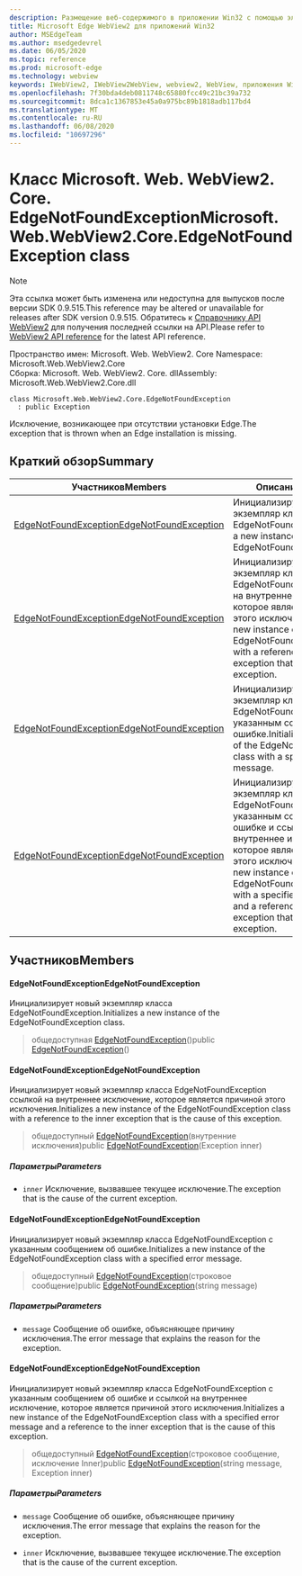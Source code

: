 ```yaml
---
description: Размещение веб-содержимого в приложении Win32 с помощью элемента управления Microsoft Edge WebView2
title: Microsoft Edge WebView2 для приложений Win32
author: MSEdgeTeam
ms.author: msedgedevrel
ms.date: 06/05/2020
ms.topic: reference
ms.prod: microsoft-edge
ms.technology: webview
keywords: IWebView2, IWebView2WebView, webview2, WebView, приложения Win32, Win32, EDGE, ICoreWebView2, ICoreWebView2Controller, элемент управления "веб-браузер", HTML Edge
ms.openlocfilehash: 7f30bda4deb0811748c65880fcc49c21bc39a732
ms.sourcegitcommit: 8dca1c1367853e45a0a975bc89b1818adb117bd4
ms.translationtype: MT
ms.contentlocale: ru-RU
ms.lasthandoff: 06/08/2020
ms.locfileid: "10697296"
---
```

# <span data-ttu-id="1c557-104">Класс Microsoft. Web. WebView2. Core. EdgeNotFoundException</span><span class="sxs-lookup"><span data-stu-id="1c557-104">Microsoft.Web.WebView2.Core.EdgeNotFoundException class</span></span> 

> [!NOTE]
> <span data-ttu-id="1c557-105">Эта ссылка может быть изменена или недоступна для выпусков после версии SDK 0.9.515.</span><span class="sxs-lookup"><span data-stu-id="1c557-105">This reference may be altered or unavailable for releases after SDK version 0.9.515.</span></span> <span data-ttu-id="1c557-106">Обратитесь к [Справочнику API WebView2](../../../webview2-api-reference.md) для получения последней ссылки на API.</span><span class="sxs-lookup"><span data-stu-id="1c557-106">Please refer to [WebView2 API reference](../../../webview2-api-reference.md) for the latest API reference.</span></span>

<span data-ttu-id="1c557-107">Пространство имен: Microsoft. Web. WebView2. Core </span><span class="sxs-lookup"><span data-stu-id="1c557-107">Namespace: Microsoft.Web.WebView2.Core</span></span>\
<span data-ttu-id="1c557-108">Сборка: Microsoft. Web. WebView2. Core. dll</span><span class="sxs-lookup"><span data-stu-id="1c557-108">Assembly: Microsoft.Web.WebView2.Core.dll</span></span>

```
class Microsoft.Web.WebView2.Core.EdgeNotFoundException
  : public Exception
```

<span data-ttu-id="1c557-109">Исключение, возникающее при отсутствии установки Edge.</span><span class="sxs-lookup"><span data-stu-id="1c557-109">The exception that is thrown when an Edge installation is missing.</span></span>

## <span data-ttu-id="1c557-110">Краткий обзор</span><span class="sxs-lookup"><span data-stu-id="1c557-110">Summary</span></span>

 <span data-ttu-id="1c557-111">Участников</span><span class="sxs-lookup"><span data-stu-id="1c557-111">Members</span></span>                        | <span data-ttu-id="1c557-112">Описания</span><span class="sxs-lookup"><span data-stu-id="1c557-112">Descriptions</span></span>
--------------------------------|---------------------------------------------
[<span data-ttu-id="1c557-113">EdgeNotFoundException</span><span class="sxs-lookup"><span data-stu-id="1c557-113">EdgeNotFoundException</span></span>](#edgenotfoundexception) | <span data-ttu-id="1c557-114">Инициализирует новый экземпляр класса EdgeNotFoundException.</span><span class="sxs-lookup"><span data-stu-id="1c557-114">Initializes a new instance of the EdgeNotFoundException class.</span></span>
[<span data-ttu-id="1c557-115">EdgeNotFoundException</span><span class="sxs-lookup"><span data-stu-id="1c557-115">EdgeNotFoundException</span></span>](#edgenotfoundexception) | <span data-ttu-id="1c557-116">Инициализирует новый экземпляр класса EdgeNotFoundException ссылкой на внутреннее исключение, которое является причиной этого исключения.</span><span class="sxs-lookup"><span data-stu-id="1c557-116">Initializes a new instance of the EdgeNotFoundException class with a reference to the inner exception that is the cause of this exception.</span></span>
[<span data-ttu-id="1c557-117">EdgeNotFoundException</span><span class="sxs-lookup"><span data-stu-id="1c557-117">EdgeNotFoundException</span></span>](#edgenotfoundexception) | <span data-ttu-id="1c557-118">Инициализирует новый экземпляр класса EdgeNotFoundException с указанным сообщением об ошибке.</span><span class="sxs-lookup"><span data-stu-id="1c557-118">Initializes a new instance of the EdgeNotFoundException class with a specified error message.</span></span>
[<span data-ttu-id="1c557-119">EdgeNotFoundException</span><span class="sxs-lookup"><span data-stu-id="1c557-119">EdgeNotFoundException</span></span>](#edgenotfoundexception) | <span data-ttu-id="1c557-120">Инициализирует новый экземпляр класса EdgeNotFoundException с указанным сообщением об ошибке и ссылкой на внутреннее исключение, которое является причиной этого исключения.</span><span class="sxs-lookup"><span data-stu-id="1c557-120">Initializes a new instance of the EdgeNotFoundException class with a specified error message and a reference to the inner exception that is the cause of this exception.</span></span>

## <span data-ttu-id="1c557-121">Участников</span><span class="sxs-lookup"><span data-stu-id="1c557-121">Members</span></span>

#### <span data-ttu-id="1c557-122">EdgeNotFoundException</span><span class="sxs-lookup"><span data-stu-id="1c557-122">EdgeNotFoundException</span></span> 

<span data-ttu-id="1c557-123">Инициализирует новый экземпляр класса EdgeNotFoundException.</span><span class="sxs-lookup"><span data-stu-id="1c557-123">Initializes a new instance of the EdgeNotFoundException class.</span></span>

> <span data-ttu-id="1c557-124">общедоступная [EdgeNotFoundException](#edgenotfoundexception)()</span><span class="sxs-lookup"><span data-stu-id="1c557-124">public [EdgeNotFoundException](#edgenotfoundexception)()</span></span>

#### <span data-ttu-id="1c557-125">EdgeNotFoundException</span><span class="sxs-lookup"><span data-stu-id="1c557-125">EdgeNotFoundException</span></span> 

<span data-ttu-id="1c557-126">Инициализирует новый экземпляр класса EdgeNotFoundException ссылкой на внутреннее исключение, которое является причиной этого исключения.</span><span class="sxs-lookup"><span data-stu-id="1c557-126">Initializes a new instance of the EdgeNotFoundException class with a reference to the inner exception that is the cause of this exception.</span></span>

> <span data-ttu-id="1c557-127">общедоступный [EdgeNotFoundException](#edgenotfoundexception)(внутренние исключения)</span><span class="sxs-lookup"><span data-stu-id="1c557-127">public [EdgeNotFoundException](#edgenotfoundexception)(Exception inner)</span></span>

##### <span data-ttu-id="1c557-128">Параметры</span><span class="sxs-lookup"><span data-stu-id="1c557-128">Parameters</span></span>
* `inner` <span data-ttu-id="1c557-129">Исключение, вызвавшее текущее исключение.</span><span class="sxs-lookup"><span data-stu-id="1c557-129">The exception that is the cause of the current exception.</span></span>

#### <span data-ttu-id="1c557-130">EdgeNotFoundException</span><span class="sxs-lookup"><span data-stu-id="1c557-130">EdgeNotFoundException</span></span> 

<span data-ttu-id="1c557-131">Инициализирует новый экземпляр класса EdgeNotFoundException с указанным сообщением об ошибке.</span><span class="sxs-lookup"><span data-stu-id="1c557-131">Initializes a new instance of the EdgeNotFoundException class with a specified error message.</span></span>

> <span data-ttu-id="1c557-132">общедоступный [EdgeNotFoundException](#edgenotfoundexception)(строковое сообщение)</span><span class="sxs-lookup"><span data-stu-id="1c557-132">public [EdgeNotFoundException](#edgenotfoundexception)(string message)</span></span>

##### <span data-ttu-id="1c557-133">Параметры</span><span class="sxs-lookup"><span data-stu-id="1c557-133">Parameters</span></span>
* `message` <span data-ttu-id="1c557-134">Сообщение об ошибке, объясняющее причину исключения.</span><span class="sxs-lookup"><span data-stu-id="1c557-134">The error message that explains the reason for the exception.</span></span>

#### <span data-ttu-id="1c557-135">EdgeNotFoundException</span><span class="sxs-lookup"><span data-stu-id="1c557-135">EdgeNotFoundException</span></span> 

<span data-ttu-id="1c557-136">Инициализирует новый экземпляр класса EdgeNotFoundException с указанным сообщением об ошибке и ссылкой на внутреннее исключение, которое является причиной этого исключения.</span><span class="sxs-lookup"><span data-stu-id="1c557-136">Initializes a new instance of the EdgeNotFoundException class with a specified error message and a reference to the inner exception that is the cause of this exception.</span></span>

> <span data-ttu-id="1c557-137">общедоступный [EdgeNotFoundException](#edgenotfoundexception)(строковое сообщение, исключение Inner)</span><span class="sxs-lookup"><span data-stu-id="1c557-137">public [EdgeNotFoundException](#edgenotfoundexception)(string message, Exception inner)</span></span>

##### <span data-ttu-id="1c557-138">Параметры</span><span class="sxs-lookup"><span data-stu-id="1c557-138">Parameters</span></span>
* `message` <span data-ttu-id="1c557-139">Сообщение об ошибке, объясняющее причину исключения.</span><span class="sxs-lookup"><span data-stu-id="1c557-139">The error message that explains the reason for the exception.</span></span> 

* `inner` <span data-ttu-id="1c557-140">Исключение, вызвавшее текущее исключение.</span><span class="sxs-lookup"><span data-stu-id="1c557-140">The exception that is the cause of the current exception.</span></span>

